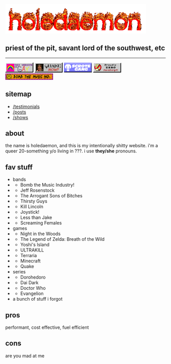 ![holedaemon.gif](/static/holedaemon.gif)
## priest of the pit, savant lord of the southwest, etc

---

![gay.gif](/static/gay.gif) ![quake.gif](/static/quake.gif) ![scrote.png](/static/scrotegang.png) ![javascript.png](/static/javascript.png) 
![btmi.gif](/static/btmi.gif)

## sitemap
- [/testimonials](/testimonials)
- [/posts](/posts)
- [/shows](/shows)

## about

the name is holedaemon, and this is my intentionally shitty website. i'm a queer 20-something y/o living in ???. i use **they/she** pronouns.

## fav stuff
- bands
- - Bomb the Music Industry!
- - Jeff Rosenstock
- - The Arrogant Sons of Bitches
- - Thirsty Guys
- - Kill Lincoln
- - Joystick!
- - Less than Jake
- - Screaming Females
- games
- - Night in the Woods
- - The Legend of Zelda: Breath of the Wild
- - Yoshi's Island
- - ULTRAKILL
- - Terraria
- - Minecraft
- - Quake
- series
- - Dorohedoro
- - Dai Dark
- - Doctor Who
- - Evangelion
- a bunch of stuff i forgot

## pros
performant, cost effective, fuel efficient

## cons
are you mad at me

